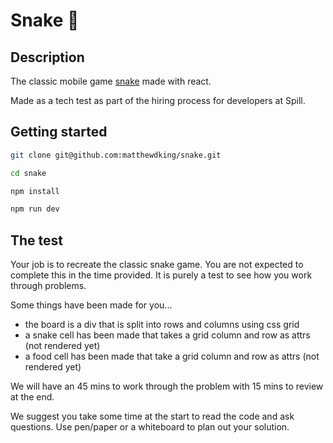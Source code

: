# Snake 🐍

## Description

The classic mobile game [snake](https://en.wikipedia.org/wiki/Snake_(video_game_genre)) made with react.

Made as a tech test as part of the hiring process for developers at Spill.

## Getting started

```bash
git clone git@github.com:matthewdking/snake.git

cd snake

npm install

npm run dev
```

## The test

Your job is to recreate the classic snake game. You are not expected to complete this in the time provided. It is purely a test to see how you work through problems.

Some things have been made for you...

- the board is a div that is split into rows and columns using css grid
- a snake cell has been made that takes a grid column and row as attrs (not rendered yet)
- a food cell has been made that take a grid column and row as attrs (not rendered yet)

We will have an 45 mins to work through the problem with 15 mins to review at the end.

We suggest you take some time at the start to read the code and ask questions. Use pen/paper or a whiteboard to plan out your solution.
